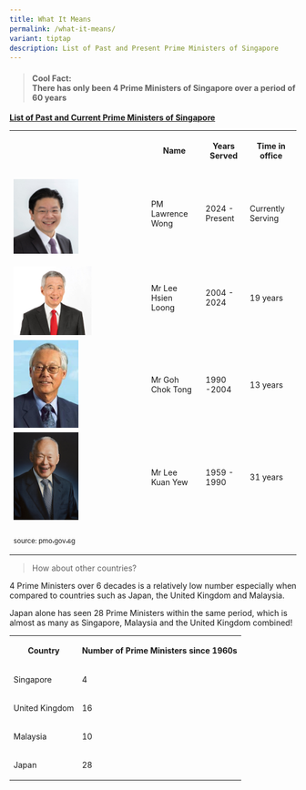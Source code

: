 ```yaml
---
title: What It Means
permalink: /what-it-means/
variant: tiptap
description: List of Past and Present Prime Ministers of Singapore
---
```

<blockquote>
<h4><strong>Cool Fact:</strong> <br>There has only been 4 Prime Ministers of Singapore over a period of 60 years</h4>
</blockquote>
<blockquote>
<p></p>
</blockquote>
<p><strong><u>List of Past and Current Prime Ministers of Singapore</u></strong>
</p>
<table style="minWidth: 150px">
<colgroup>
<col>
<col>
<col>
<col>
<col>
<col>
</colgroup>
<tbody>
<tr>
<th rowspan="1" colspan="1">
<p></p>
</th>
<th rowspan="1" colspan="2">
<p>Name</p>
</th>
<th rowspan="1" colspan="2">
<p>Years Served</p>
</th>
<th rowspan="1" colspan="1">
<p>Time in office</p>
</th>
</tr>
<tr>
<td rowspan="1" colspan="1">
<p></p>
<div class="isomer-image-wrapper">
<img style="width: 50%;" height="auto" width="100%" alt="Lawrence Wong" src="/images/photo_lawrence_wong.png">
</div>
</td>
<td rowspan="1" colspan="2">
<p></p>
<p>PM Lawrence Wong</p>
</td>
<td rowspan="1" colspan="2">
<p></p>
<p>2024 - Present</p>
</td>
<td rowspan="1" colspan="1">
<p></p>
<p>Currently Serving</p>
</td>
</tr>
<tr>
<td rowspan="1" colspan="1">
<p></p>
<div class="isomer-image-wrapper">
<img style="width: 60%;" height="auto" width="100%" alt="Lee Hsien Loong" src="/images/Screenshot_2024_06_12_224951.jpg">
</div>
</td>
<td rowspan="1" colspan="2">
<p></p>
<p>Mr Lee Hsien Loong</p>
</td>
<td rowspan="1" colspan="2">
<p></p>
<p>2004 - 2024</p>
</td>
<td rowspan="1" colspan="1">
<p></p>
<p>19 years</p>
</td>
</tr>
<tr>
<td rowspan="1" colspan="1">
<div class="isomer-image-wrapper">
<img style="width: 50%;" height="auto" width="100%" alt="Goh Chok Tong" src="/images/Mr_GOH_Chok_Tong.png">
</div>
</td>
<td rowspan="1" colspan="2">
<p></p>
<p>Mr Goh Chok Tong</p>
</td>
<td rowspan="1" colspan="2">
<p></p>
<p>1990 -2004</p>
</td>
<td rowspan="1" colspan="1">
<p></p>
<p>13 years</p>
</td>
</tr>
<tr>
<td rowspan="1" colspan="1">
<div class="isomer-image-wrapper">
<img style="width: 50%;" height="auto" width="100%" alt="Lee Kuan Yew" src="/images/Lee_Kuan_Yew.png">
</div>
</td>
<td rowspan="1" colspan="2">
<p></p>
<p>Mr Lee Kuan Yew</p>
</td>
<td rowspan="1" colspan="2">
<p></p>
<p>1959 - 1990</p>
</td>
<td rowspan="1" colspan="1">
<p></p>
<p>31 years</p>
</td>
</tr>
<tr>
<td rowspan="1" colspan="1">
<p><sub>source: </sub><a href="http://pmo.gov.sg" rel="noopener noreferrer nofollow" target="_blank"><sub>pmo.gov.sg</sub></a>
</p>
</td>
<td rowspan="1" colspan="2">
<p></p>
</td>
<td rowspan="1" colspan="2">
<p></p>
</td>
<td rowspan="1" colspan="1">
<p></p>
</td>
</tr>
</tbody>
</table>
<p></p>
<blockquote>
<p>How about other countries?</p>
</blockquote>
<p>4 Prime Ministers over 6 decades is a relatively low number especially
when compared to countries such as Japan, the United Kingdom and Malaysia.</p>
<p>Japan alone has seen 28 Prime Ministers within the same period, which
is almost as many as Singapore, Malaysia and the United Kingdom combined!</p>
<table style="minWidth: 50px">
<colgroup>
<col>
<col>
</colgroup>
<tbody>
<tr>
<th rowspan="1" colspan="1">
<p>Country</p>
</th>
<th rowspan="1" colspan="1">
<p>Number of Prime Ministers since 1960s</p>
</th>
</tr>
<tr>
<td rowspan="1" colspan="1">
<p>Singapore</p>
</td>
<td rowspan="1" colspan="1">
<p>4</p>
</td>
</tr>
<tr>
<td rowspan="1" colspan="1">
<p>United Kingdom</p>
</td>
<td rowspan="1" colspan="1">
<p>16</p>
</td>
</tr>
<tr>
<td rowspan="1" colspan="1">
<p>Malaysia</p>
</td>
<td rowspan="1" colspan="1">
<p>10</p>
</td>
</tr>
<tr>
<td rowspan="1" colspan="1">
<p>Japan</p>
</td>
<td rowspan="1" colspan="1">
<p>28</p>
</td>
</tr>
</tbody>
</table>
<p></p>